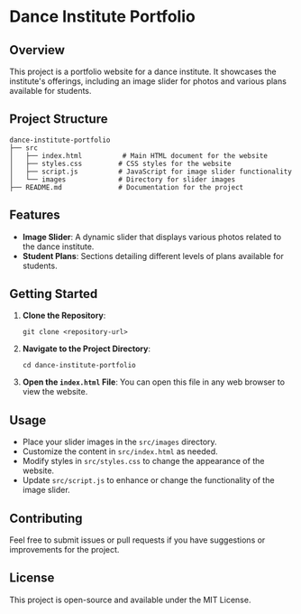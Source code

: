 # Dance Institute Portfolio

## Overview
This project is a portfolio website for a dance institute. It showcases the institute's offerings, including an image slider for photos and various plans available for students.

## Project Structure
```
dance-institute-portfolio
├── src
│   ├── index.html          # Main HTML document for the website
│   ├── styles.css         # CSS styles for the website
│   ├── script.js          # JavaScript for image slider functionality
│   └── images             # Directory for slider images
├── README.md              # Documentation for the project
```

## Features
- **Image Slider**: A dynamic slider that displays various photos related to the dance institute.
- **Student Plans**: Sections detailing different levels of plans available for students.

## Getting Started
1. **Clone the Repository**: 
   ```
   git clone <repository-url>
   ```
2. **Navigate to the Project Directory**:
   ```
   cd dance-institute-portfolio
   ```
3. **Open the `index.html` File**: You can open this file in any web browser to view the website.

## Usage
- Place your slider images in the `src/images` directory.
- Customize the content in `src/index.html` as needed.
- Modify styles in `src/styles.css` to change the appearance of the website.
- Update `src/script.js` to enhance or change the functionality of the image slider.

## Contributing
Feel free to submit issues or pull requests if you have suggestions or improvements for the project.

## License
This project is open-source and available under the MIT License.